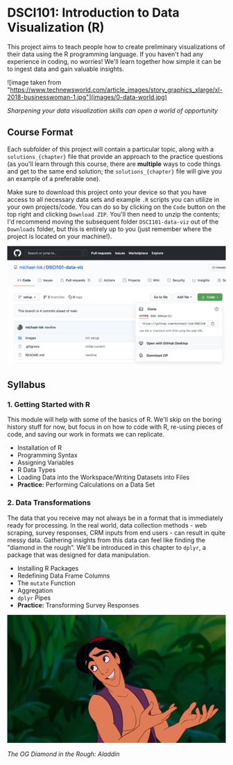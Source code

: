 # DSCI101: Introduction to Data Visualization (R)
This project aims to teach people how to create preliminary visualizations of their data using the R programming language. If you haven't had any experience in coding, no worries! We'll learn together how simple it can be to ingest data and gain valuable insights.

![image taken from "https://www.technewsworld.com/article_images/story_graphics_xlarge/xl-2018-businesswoman-1.jpg"](images/0-data-world.jpg)

*Sharpening your data visualization skills can open a world of opportunity*

## Course Format
Each subfolder of this project will contain a particular topic, along with a `solutions_{chapter}` file that provide an approach to the practice questions (as you'll learn through this course, there are **multiple** ways to code things and get to the same end solution; the `solutions_{chapter}` file will give you an example of a preferable one).

Make sure to download this project onto your device so that you have access to all necessary data sets and example `.R` scripts you can utilize in your own projects/code. You can do so by clicking on the `Code` button on the top right and clicking `Download ZIP`. You'll then need to unzip the contents; I'd recommend moving the subsequent folder `DSCI101-data-viz` out of the `Downloads` folder, but this is entirely up to you (just remember where the project is located on your machine!).

![](images/0-download-zip.png)

## Syllabus

### 1. Getting Started with R
This module will help with some of the basics of R. We'll skip on the boring history stuff for now, but focus in on how to code with R, re-using pieces of code, and saving our work in formats we can replicate.

* Installation of R
* Programming Syntax
* Assigning Variables
* R Data Types
* Loading Data into the Workspace/Writing Datasets into Files
* **Practice:** Performing Calculations on a Data Set

### 2. Data Transformations
The data that you receive may not always be in a format that is immediately ready for processing. In the real world, data collection methods - web scraping, survey responses, CRM inputs from end users - can result in quite messy data. Gathering insights from this data can feel like finding the "diamond in the rough". We'll be introduced in this chapter to `dplyr`, a package that was designed for data manipulation.

* Installing R Packages
* Redefining Data Frame Columns
* The `mutate` Function
* Aggregation
* `dplyr` Pipes
* **Practice:** Transforming Survey Responses

![](images/0-diamond-in-the-rough.jpg)

*The OG Diamond in the Rough: Aladdin*
